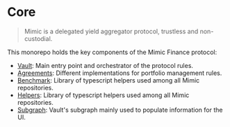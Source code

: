 # Core

> Mimic is a delegated yield aggregator protocol, trustless and non-custodial.

This monorepo holds the key components of the Mimic Finance protocol:
- [Vault](./packages/vault): Main entry point and orchestrator of the protocol rules.
- [Agreements](./packages/agreements): Different implementations for portfolio management rules. 
- [Benchmark](./packages/benchmark): Library of typescript helpers used among all Mimic repositories.
- [Helpers](./packages/helpers): Library of typescript helpers used among all Mimic repositories.
- [Subgraph](./packages/subgraph): Vault's subgraph mainly used to populate information for the UI.

